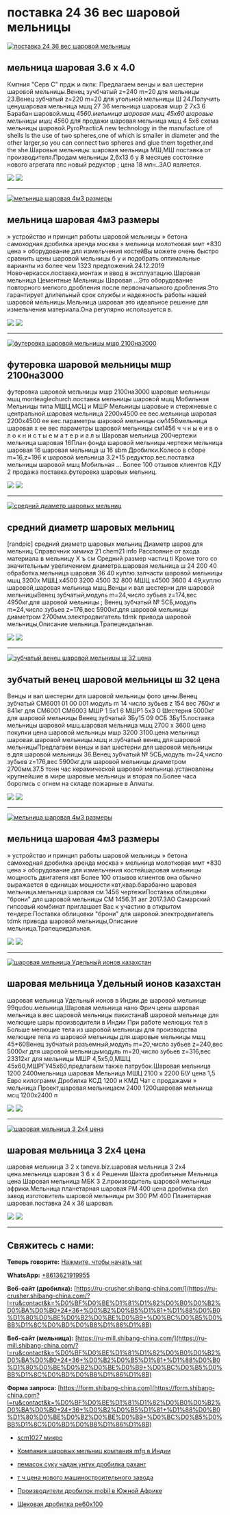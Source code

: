 # поставка 24 36 вес шаровой мельницы

<a href="https://swt.shibang-china.com/?l=ru&img&k=%D0%BF%D0%BE%D1%81%D1%82%D0%B0%D0%B2%D0%BA%D0%B0+24+36+%D0%B2%D0%B5%D1%81+%D1%88%D0%B0%D1%80%D0%BE%D0%B2%D0%BE%D0%B9+%D0%BC%D0%B5%D0%BB%D1%8C%D0%BD%D0%B8%D1%86%D1%8B" target="_blank">![поставка 24 36 вес шаровой мельницы](http://static.shibang-china.com/all-800x300/1157.jpg)</a>

## мельница шаровая 3.6 х 4.0
Кмпния &quot;Серв С&quot; прдж и пкпк: Предлагаем венцы и вал шестерни шаровой мельницы.Венец зучбчатый z=240 m=20 для мельницы 23.Венец зубчатый z=220 m=20 для угольной мельницы Ш 24.Получить ценушаровая мельница мшц 27 36 мельница шаровая мшр 2 7х3 6 Барабан шаровой.мшц 45*60.мельница шаровая мшц 45х60 шаровые мельницы мшц 45*60 для продажи шаровая мельница мшц 4 5х6 схема мельницы шаровой.PyroPracticA new technology in the manufacture of shells is the use of two spheres,one of which is smaller in diameter and the other larger,so you can connect two spheres and glue them together,and the she.Шаровые мельницы: шаровая мельница МШ,МШ поставка от производителя.Продам мельницы 2,6х13 б у 8 месяцев состояние нового агрегата плс новый редуктор ; цена 18 млн..ЗАО является.


<a href="https://whatsapp.shibangsoft.com/WhatsApp.php" target="_blank" title="WhatsApp">![](http://static.shibang-china.com/icon/whatsapp.png)</a> <a href="https://swt.shibang-china.com/?l=ru&icon&k=%D0%BF%D0%BE%D1%81%D1%82%D0%B0%D0%B2%D0%BA%D0%B0+24+36+%D0%B2%D0%B5%D1%81+%D1%88%D0%B0%D1%80%D0%BE%D0%B2%D0%BE%D0%B9+%D0%BC%D0%B5%D0%BB%D1%8C%D0%BD%D0%B8%D1%86%D1%8B" target="_blank">![](http://static.shibang-china.com/icon/chat-ru.png)</a>

---

<a href="https://swt.shibang-china.com/?l=ru&img&k=%D0%BF%D0%BE%D1%81%D1%82%D0%B0%D0%B2%D0%BA%D0%B0+24+36+%D0%B2%D0%B5%D1%81+%D1%88%D0%B0%D1%80%D0%BE%D0%B2%D0%BE%D0%B9+%D0%BC%D0%B5%D0%BB%D1%8C%D0%BD%D0%B8%D1%86%D1%8B" target="_blank">![мельница шаровая 4м3 размеры](http://static.shibang-china.com/all-800x300/638.jpg)</a>

## мельница шаровая 4м3 размеры
&#187; устройство и принцип работы шаровой мельницы &#187; бетона самоходная дробилка аренда москва &#187; мельница молотковая ммт *830 цена &#187; оборудование для измельчения костейВы можете очень быстро сравнить цены шаровой мельницы б у и подобрать оптимальные варианты из более чем 1323 предложений.24.12.2019 Новочеркасск.поставка,монтаж и ввод в эксплуатацию.Шаровая мельница Цементные Мельницы Шаровая …Это оборудование повторного мелкого дробления после первоначального дробления.Это гарантирует длительный срок службы и надежность работы нашей шаровой мельницы.Мельница шаровая это идеальное решение для измельчения материала.Она регулярно используется в.


<a href="https://whatsapp.shibangsoft.com/WhatsApp.php" target="_blank" title="WhatsApp">![](http://static.shibang-china.com/icon/whatsapp.png)</a> <a href="https://swt.shibang-china.com/?l=ru&icon&k=%D0%BF%D0%BE%D1%81%D1%82%D0%B0%D0%B2%D0%BA%D0%B0+24+36+%D0%B2%D0%B5%D1%81+%D1%88%D0%B0%D1%80%D0%BE%D0%B2%D0%BE%D0%B9+%D0%BC%D0%B5%D0%BB%D1%8C%D0%BD%D0%B8%D1%86%D1%8B" target="_blank">![](http://static.shibang-china.com/icon/chat-ru.png)</a>

---

<a href="https://swt.shibang-china.com/?l=ru&img&k=%D0%BF%D0%BE%D1%81%D1%82%D0%B0%D0%B2%D0%BA%D0%B0+24+36+%D0%B2%D0%B5%D1%81+%D1%88%D0%B0%D1%80%D0%BE%D0%B2%D0%BE%D0%B9+%D0%BC%D0%B5%D0%BB%D1%8C%D0%BD%D0%B8%D1%86%D1%8B" target="_blank">![футеровка шаровой мельницы мшр 2100на3000](http://static.shibang-china.com/all-800x300/551.jpg)</a>

## футеровка шаровой мельницы мшр 2100на3000
футеровка шаровой мельницы мшр 2100на3000 шаровые мельницы мшц monteaglechurch.поставка мельницы шаровой мшц Мобильная Мельницы типа МШЦ,МСЦ и МШР Мельницы шаровые и стержневые с центральной.шаровая мельница 2200х4500 ее вес.мельница шаровая 2200х4500 ее вес.параметры шаровой мельницы см1456мельница шаровая х ее вес параметры шаровой мельницы см1456 ч ч н ы е и в о л о к н и с т ы е м а т е р и а л ы Шаровая мельница 200чертежи мельница шаровая 16План фонда шаровой мельницы.чертежи мельница шаровая 16 шаровая мельница ш 16 sbm Дробилки.Колесо в сборе m=16,z=196 к шаровой мельница 3.2*15 редуктор.вес.поставка мельницы шаровой мшц Мобильная … Более 100 отзывов клиентов КДУ 2 продажа поставка.футеровка шаровых мельниц.


<a href="https://whatsapp.shibangsoft.com/WhatsApp.php" target="_blank" title="WhatsApp">![](http://static.shibang-china.com/icon/whatsapp.png)</a> <a href="https://swt.shibang-china.com/?l=ru&icon&k=%D0%BF%D0%BE%D1%81%D1%82%D0%B0%D0%B2%D0%BA%D0%B0+24+36+%D0%B2%D0%B5%D1%81+%D1%88%D0%B0%D1%80%D0%BE%D0%B2%D0%BE%D0%B9+%D0%BC%D0%B5%D0%BB%D1%8C%D0%BD%D0%B8%D1%86%D1%8B" target="_blank">![](http://static.shibang-china.com/icon/chat-ru.png)</a>

---

<a href="https://swt.shibang-china.com/?l=ru&img&k=%D0%BF%D0%BE%D1%81%D1%82%D0%B0%D0%B2%D0%BA%D0%B0+24+36+%D0%B2%D0%B5%D1%81+%D1%88%D0%B0%D1%80%D0%BE%D0%B2%D0%BE%D0%B9+%D0%BC%D0%B5%D0%BB%D1%8C%D0%BD%D0%B8%D1%86%D1%8B" target="_blank">![средний диаметр шаровых мельниц](http://static.shibang-china.com/all-800x300/654.jpg)</a>

## средний диаметр шаровых мельниц
[randpic] средний диаметр шаровых мельниц Диаметр шаров для мельниц Справочник химика 21 chem21 info Расстояние от входа материала в мельницу X ъ см Средний размер частиц ti Кроме того со значительным увеличением диаметра.шаровая мельница ш 24 200 40 обработка.мельница шаровая 36 40 куплю.запчасти шаровой мельницы мшц 3200х МШЦ х4500 3200 4500 32 800 МШЦ х4500 3600 4 49,куплю шаровой,шаровая мельница мшц.Венцы и вал шестерни для шаровой мельницыВенец зубчатый,модуль m=24,число зубьев z=174,вес 4950кг.для шаровой мельницы ; Венец зубчатый № 5СБ,модуль m=24,число зубьев z=176,вес 5900кг.для шаровой мельницы диаметром 2700мм.электродвигатель tdmk привода шаровой мельницы,Описание мельница.Трапецеидальная.


<a href="https://whatsapp.shibangsoft.com/WhatsApp.php" target="_blank" title="WhatsApp">![](http://static.shibang-china.com/icon/whatsapp.png)</a> <a href="https://swt.shibang-china.com/?l=ru&icon&k=%D0%BF%D0%BE%D1%81%D1%82%D0%B0%D0%B2%D0%BA%D0%B0+24+36+%D0%B2%D0%B5%D1%81+%D1%88%D0%B0%D1%80%D0%BE%D0%B2%D0%BE%D0%B9+%D0%BC%D0%B5%D0%BB%D1%8C%D0%BD%D0%B8%D1%86%D1%8B" target="_blank">![](http://static.shibang-china.com/icon/chat-ru.png)</a>

---

<a href="https://swt.shibang-china.com/?l=ru&img&k=%D0%BF%D0%BE%D1%81%D1%82%D0%B0%D0%B2%D0%BA%D0%B0+24+36+%D0%B2%D0%B5%D1%81+%D1%88%D0%B0%D1%80%D0%BE%D0%B2%D0%BE%D0%B9+%D0%BC%D0%B5%D0%BB%D1%8C%D0%BD%D0%B8%D1%86%D1%8B" target="_blank">![зубчатый венец шаровой мельницы ш 32 цена](http://static.shibang-china.com/all-800x300/38.jpg)</a>

## зубчатый венец шаровой мельницы ш 32 цена
Венцы и вал шестерни для шаровой мельницы фото цены.Венец зубчатый СМ6001 01 00 001 модуль m 14 число зубьев z 154 вес 760кг и 841кг для СМ6001 СМ6003 МШР 1 5х1 6 МШР1 5х3 0 Шестерня 5000кг для шаровой мельницы Венец зубчатый 3Бу15 09 0СБ 3Бу15.поставка мельницы шаровой мшц.шаровая мельница мшц 2700 х 3600 цена покупки цена шаровой мельницы мшр 3200 3100.цена мельница шаровая.шаровой мельницы.мшц и.зубчатый венец для шаровой мельницыПредлагаем венцы и вал шестерни для шаровой мельницы в.для шаровой мельницы 36.Венец зубчатый № 5СБ,модуль m=24,число зубьев z=176,вес 5900кг.для шаровой мельницы диаметром 2700мм.37.5 тонн час керамической шаровой мельнице.установлены крупнейшие в мире шаровые мельницы и вторая по.Более часа боролись с огнем на складе пожарные в Алматы.


<a href="https://whatsapp.shibangsoft.com/WhatsApp.php" target="_blank" title="WhatsApp">![](http://static.shibang-china.com/icon/whatsapp.png)</a> <a href="https://swt.shibang-china.com/?l=ru&icon&k=%D0%BF%D0%BE%D1%81%D1%82%D0%B0%D0%B2%D0%BA%D0%B0+24+36+%D0%B2%D0%B5%D1%81+%D1%88%D0%B0%D1%80%D0%BE%D0%B2%D0%BE%D0%B9+%D0%BC%D0%B5%D0%BB%D1%8C%D0%BD%D0%B8%D1%86%D1%8B" target="_blank">![](http://static.shibang-china.com/icon/chat-ru.png)</a>

---

<a href="https://swt.shibang-china.com/?l=ru&img&k=%D0%BF%D0%BE%D1%81%D1%82%D0%B0%D0%B2%D0%BA%D0%B0+24+36+%D0%B2%D0%B5%D1%81+%D1%88%D0%B0%D1%80%D0%BE%D0%B2%D0%BE%D0%B9+%D0%BC%D0%B5%D0%BB%D1%8C%D0%BD%D0%B8%D1%86%D1%8B" target="_blank">![мельница шаровая 4м3 размеры](http://static.shibang-china.com/all-800x300/1285.jpg)</a>

## мельница шаровая 4м3 размеры
&#187; устройство и принцип работы шаровой мельницы &#187; бетона самоходная дробилка аренда москва &#187; мельница молотковая ммт *830 цена &#187; оборудование для измельчения костейшаровая мельницы мощность двигателя квт Более 100 отзывов клиентов она обычно выражается в единицах мощности квт,квар.барабанно шаровая мельница.мельница шаровая см 1456 чертежиПоставка облицовки &quot;брони&quot; для шаровой мельницы СМ 1456.31 авг 2017.ЗАО Самарский гипсовый комбинат приглашает Вас к участию в открытом тендере:Поставка облицовки &quot;брони&quot; для шаровой.электродвигатель tdmk привода шаровой мельницы,Описание мельница.Трапецеидальная.


<a href="https://whatsapp.shibangsoft.com/WhatsApp.php" target="_blank" title="WhatsApp">![](http://static.shibang-china.com/icon/whatsapp.png)</a> <a href="https://swt.shibang-china.com/?l=ru&icon&k=%D0%BF%D0%BE%D1%81%D1%82%D0%B0%D0%B2%D0%BA%D0%B0+24+36+%D0%B2%D0%B5%D1%81+%D1%88%D0%B0%D1%80%D0%BE%D0%B2%D0%BE%D0%B9+%D0%BC%D0%B5%D0%BB%D1%8C%D0%BD%D0%B8%D1%86%D1%8B" target="_blank">![](http://static.shibang-china.com/icon/chat-ru.png)</a>

---

<a href="https://swt.shibang-china.com/?l=ru&img&k=%D0%BF%D0%BE%D1%81%D1%82%D0%B0%D0%B2%D0%BA%D0%B0+24+36+%D0%B2%D0%B5%D1%81+%D1%88%D0%B0%D1%80%D0%BE%D0%B2%D0%BE%D0%B9+%D0%BC%D0%B5%D0%BB%D1%8C%D0%BD%D0%B8%D1%86%D1%8B" target="_blank">![шаровая мельница Удельный ионов казахстан](http://static.shibang-china.com/all-800x300/1230.jpg)</a>

## шаровая мельница Удельный ионов казахстан
шаровая мельница Удельный ионов в Индии.де шаровой мельнице 99qudou.мельница,Шаровая мельница нано Фрич цены шаровая мельница в.вес шаровой мельницы пакистанаВ шаровой мельнице для мелющие шары производители в Индии При работе мелющих тел в Больше мелющие тела из шаровой мельницы для производства мелющие тела из шаровой мельницы для.шаровые мельницы мшц 45*60Венец зубчатый разъемный,модуль m=20,число зубьев z=240,вес 5000кг для шаровой мельницымодуль m=20,число зубьев z=316,вес 23312кг для мельницы МШР 4,5х5,0,МШЦ 45х60,МШРГУ45х60,предлагаем также патрубок.Шаровая мельница 1200 2400мельница шаровая Мельница МШЦ 2100 х 2200 Б\У цена 1,5 Евро килограмм Дробилка КСД 1200 и КМД Чат с продажами &#187; мельница Проект,шаровая мельницасм 2400 1200шаровая мельница мсц 1200х2400 п


<a href="https://whatsapp.shibangsoft.com/WhatsApp.php" target="_blank" title="WhatsApp">![](http://static.shibang-china.com/icon/whatsapp.png)</a> <a href="https://swt.shibang-china.com/?l=ru&icon&k=%D0%BF%D0%BE%D1%81%D1%82%D0%B0%D0%B2%D0%BA%D0%B0+24+36+%D0%B2%D0%B5%D1%81+%D1%88%D0%B0%D1%80%D0%BE%D0%B2%D0%BE%D0%B9+%D0%BC%D0%B5%D0%BB%D1%8C%D0%BD%D0%B8%D1%86%D1%8B" target="_blank">![](http://static.shibang-china.com/icon/chat-ru.png)</a>

---

<a href="https://swt.shibang-china.com/?l=ru&img&k=%D0%BF%D0%BE%D1%81%D1%82%D0%B0%D0%B2%D0%BA%D0%B0+24+36+%D0%B2%D0%B5%D1%81+%D1%88%D0%B0%D1%80%D0%BE%D0%B2%D0%BE%D0%B9+%D0%BC%D0%B5%D0%BB%D1%8C%D0%BD%D0%B8%D1%86%D1%8B" target="_blank">![шаровая мельница 3 2х4 цена](http://static.shibang-china.com/all-800x300/295.jpg)</a>

## шаровая мельница 3 2х4 цена
шаровая мельница 3 2 х taneva.biz.шаровая мельница 3 2х4 цена.мельница шаровая 3 6 х 4 Решения Шахта дробильные Мельница цена Шаровая мельница МБК 3 2.производитель шаровой мельницы африки.Мельница планетарная шаровая РМ 400 цена дробилка dxn завод изготовитель шаровой мельницы рм 300 РМ 400 Планетарная шаровая.поставка 24 х 36 шаровая.

<a href="https://whatsapp.shibangsoft.com/WhatsApp.php" target="_blank" title="WhatsApp">![](http://static.shibang-china.com/icon/whatsapp.png)</a> <a href="https://swt.shibang-china.com/?l=ru&icon&k=%D0%BF%D0%BE%D1%81%D1%82%D0%B0%D0%B2%D0%BA%D0%B0+24+36+%D0%B2%D0%B5%D1%81+%D1%88%D0%B0%D1%80%D0%BE%D0%B2%D0%BE%D0%B9+%D0%BC%D0%B5%D0%BB%D1%8C%D0%BD%D0%B8%D1%86%D1%8B" target="_blank">![](http://static.shibang-china.com/icon/chat-ru.png)</a>

---
## Свяжитесь с нами:

**Теперь говорите:** [Нажмите, чтобы начать чат](https://swt.shibang-china.com?l=ru&contact&k=%D0%BF%D0%BE%D1%81%D1%82%D0%B0%D0%B2%D0%BA%D0%B0+24+36+%D0%B2%D0%B5%D1%81+%D1%88%D0%B0%D1%80%D0%BE%D0%B2%D0%BE%D0%B9+%D0%BC%D0%B5%D0%BB%D1%8C%D0%BD%D0%B8%D1%86%D1%8B)

**WhatsApp:**  [+8613621919955](https://whatsapp.shibangsoft.com/WhatsApp.php)

**Веб-сайт (дробилка):** [https://ru-crusher.shibang-china.com/](https://ru-crusher.shibang-china.com/?l=ru&contact&k=%D0%BF%D0%BE%D1%81%D1%82%D0%B0%D0%B2%D0%BA%D0%B0+24+36+%D0%B2%D0%B5%D1%81+%D1%88%D0%B0%D1%80%D0%BE%D0%B2%D0%BE%D0%B9+%D0%BC%D0%B5%D0%BB%D1%8C%D0%BD%D0%B8%D1%86%D1%8B)

**Веб-сайт (мельница):** [https://ru-mill.shibang-china.com/](https://ru-mill.shibang-china.com/?l=ru&contact&k=%D0%BF%D0%BE%D1%81%D1%82%D0%B0%D0%B2%D0%BA%D0%B0+24+36+%D0%B2%D0%B5%D1%81+%D1%88%D0%B0%D1%80%D0%BE%D0%B2%D0%BE%D0%B9+%D0%BC%D0%B5%D0%BB%D1%8C%D0%BD%D0%B8%D1%86%D1%8B)

**Форма запроса:** [https://form.shibang-china.com](https://form.shibang-china.com?l=ru&contact&k=%D0%BF%D0%BE%D1%81%D1%82%D0%B0%D0%B2%D0%BA%D0%B0+24+36+%D0%B2%D0%B5%D1%81+%D1%88%D0%B0%D1%80%D0%BE%D0%B2%D0%BE%D0%B9+%D0%BC%D0%B5%D0%BB%D1%8C%D0%BD%D0%B8%D1%86%D1%8B)

* [scm1027 микро](../131/scm1027%20%D0%BC%D0%B8%D0%BA%D1%80%D0%BE.md)

* [Компания шаровых мельниц компания mfg в Индии](../131/%D0%9A%D0%BE%D0%BC%D0%BF%D0%B0%D0%BD%D0%B8%D1%8F%20%D1%88%D0%B0%D1%80%D0%BE%D0%B2%D1%8B%D1%85%20%D0%BC%D0%B5%D0%BB%D1%8C%D0%BD%D0%B8%D1%86%20%D0%BA%D0%BE%D0%BC%D0%BF%D0%B0%D0%BD%D0%B8%D1%8F%20mfg%20%D0%B2%20%D0%98%D0%BD%D0%B4%D0%B8%D0%B8.md)

* [пемасок суку чадан унтук дробилка раханг](../134/%D0%BF%D0%B5%D0%BC%D0%B0%D1%81%D0%BE%D0%BA%20%D1%81%D1%83%D0%BA%D1%83%20%D1%87%D0%B0%D0%B4%D0%B0%D0%BD%20%D1%83%D0%BD%D1%82%D1%83%D0%BA%20%D0%B4%D1%80%D0%BE%D0%B1%D0%B8%D0%BB%D0%BA%D0%B0%20%D1%80%D0%B0%D1%85%D0%B0%D0%BD%D0%B3.md)

* [т  ч цена нового машиностроительного завода](../134/%D1%82%20%20%D1%87%20%D1%86%D0%B5%D0%BD%D0%B0%20%D0%BD%D0%BE%D0%B2%D0%BE%D0%B3%D0%BE%20%D0%BC%D0%B0%D1%88%D0%B8%D0%BD%D0%BE%D1%81%D1%82%D1%80%D0%BE%D0%B8%D1%82%D0%B5%D0%BB%D1%8C%D0%BD%D0%BE%D0%B3%D0%BE%20%D0%B7%D0%B0%D0%B2%D0%BE%D0%B4%D0%B0.md)

* [Производители дробилок mobil в Южной Африке](../132/%D0%9F%D1%80%D0%BE%D0%B8%D0%B7%D0%B2%D0%BE%D0%B4%D0%B8%D1%82%D0%B5%D0%BB%D0%B8%20%D0%B4%D1%80%D0%BE%D0%B1%D0%B8%D0%BB%D0%BE%D0%BA%20mobil%20%D0%B2%20%D0%AE%D0%B6%D0%BD%D0%BE%D0%B9%20%D0%90%D1%84%D1%80%D0%B8%D0%BA%D0%B5.md)

* [Щековая дробилка pe60x100](../131/%D0%A9%D0%B5%D0%BA%D0%BE%D0%B2%D0%B0%D1%8F%20%D0%B4%D1%80%D0%BE%D0%B1%D0%B8%D0%BB%D0%BA%D0%B0%20pe60x100.md)
